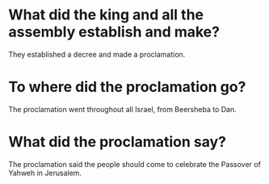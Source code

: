 # What did the king and all the assembly establish and make?

They established a decree and made a proclamation.

# To where did the proclamation go?

The proclamation went throughout all Israel, from Beersheba to Dan.

# What did the proclamation say?

The proclamation said the people should come to celebrate the Passover of Yahweh in Jerusalem.
